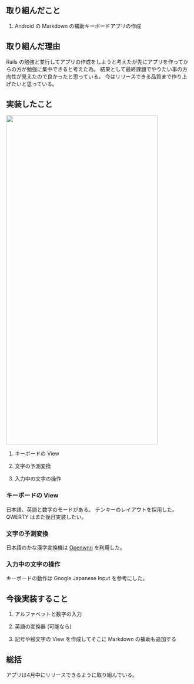 ## 取り組んだこと

1. Android の Markdown の補助キーボードアプリの作成

## 取り組んだ理由

Rails の勉強と並行してアプリの作成をしようと考えたが先にアプリを作ってからの方が勉強に集中できると考えた為。
結果として最終課題でやりたい事の方向性が見えたので良かったと思っている。
今はリリースできる品質まで作り上げたいと思っている。

## 実装したこと

<img src="https://github.com/KazumaProject/monthly_report/blob/master/images/test_1.gif" width="412" height="892" />

1. キーボードの View

2. 文字の予測変換

3. 入力中の文字の操作

### キーボードの View

日本語、英語と数字のモードがある。
テンキーのレイアウトを採用した。
QWERTY はまた後日実装したい。

### 文字の予測変換

日本語のかな漢字変換機は [Openwnn](https://github.com/MozillaReality/OpenWnn) を利用した。

### 入力中の文字の操作

キーボードの動作は Google Japanese Input を参考にした。

## 今後実装すること

1. アルファベットと数字の入力

2. 英語の変換器 (可能なら)

3. 記号や絵文字の View を作成してそこに Markdown の補助も追加する

## 総括

アプリは4月中にリリースできるように取り組んでいる。

